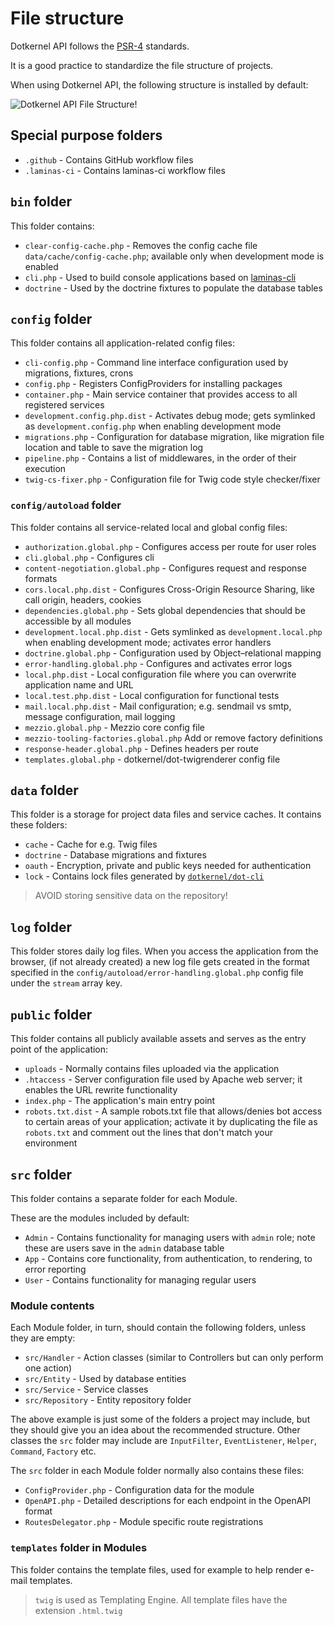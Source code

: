 # File structure

Dotkernel API follows the [PSR-4](https://www.php-fig.org/psr/psr-4/) standards.

It is a good practice to standardize the file structure of projects.

When using Dotkernel API, the following structure is installed by default:

![Dotkernel API File Structure!](https://docs.dotkernel.org/img/api/v5/file-structure-dk-api.png)

## Special purpose folders

* `.github` - Contains GitHub workflow files
* `.laminas-ci` - Contains laminas-ci workflow files

## `bin` folder

This folder contains:

* `clear-config-cache.php` - Removes the config cache file `data/cache/config-cache.php`; available only when development mode is enabled
* `cli.php` - Used to build console applications based on [laminas-cli](https://github.com/laminas/laminas-cli)
* `doctrine` - Used by the doctrine fixtures to populate the database tables

## `config` folder

This folder contains all application-related config files:

* `cli-config.php` - Command line interface configuration used by migrations, fixtures, crons
* `config.php` - Registers ConfigProviders for installing packages
* `container.php` - Main service container that provides access to all registered services
* `development.config.php.dist` - Activates debug mode; gets symlinked as `development.config.php` when enabling development mode
* `migrations.php` - Configuration for database migration, like migration file location and table to save the migration log
* `pipeline.php` - Contains a list of middlewares, in the order of their execution
* `twig-cs-fixer.php` - Configuration file for Twig code style checker/fixer

### `config/autoload` folder

This folder contains all service-related local and global config files:

* `authorization.global.php` - Configures access per route for user roles
* `cli.global.php` - Configures cli
* `content-negotiation.global.php` - Configures request and response formats
* `cors.local.php.dist` - Configures Cross-Origin Resource Sharing, like call origin, headers, cookies
* `dependencies.global.php` - Sets global dependencies that should be accessible by all modules
* `development.local.php.dist` - Gets symlinked as `development.local.php` when enabling development mode; activates error handlers
* `doctrine.global.php` - Configuration used by Object–relational mapping
* `error-handling.global.php` - Configures and activates error logs
* `local.php.dist` - Local configuration file where you can overwrite application name and URL
* `local.test.php.dist` - Local configuration for functional tests
* `mail.local.php.dist` - Mail configuration; e.g. sendmail vs smtp, message configuration, mail logging
* `mezzio.global.php` - Mezzio core config file
* `mezzio-tooling-factories.global.php`  Add or remove factory definitions
* `response-header.global.php` - Defines headers per route
* `templates.global.php` - dotkernel/dot-twigrenderer config file

## `data` folder

This folder is a storage for project data files and service caches.
It contains these folders:

* `cache` - Cache for e.g. Twig files
* `doctrine` - Database migrations and fixtures
* `oauth` - Encryption, private and public keys needed for authentication
* `lock` - Contains lock files generated by [`dotkernel/dot-cli`](https://docs.dotkernel.org/dot-cli/v3/lock-files/)

> AVOID storing sensitive data on the repository!

## `log` folder

This folder stores daily log files.
When you access the application from the browser, (if not already created) a new log file gets created in the format specified in the `config/autoload/error-handling.global.php` config file under the `stream` array key.

## `public` folder

This folder contains all publicly available assets and serves as the entry point of the application:

* `uploads` - Normally contains files uploaded via the application
* `.htaccess` - Server configuration file used by Apache web server; it enables the URL rewrite functionality
* `index.php` - The application's main entry point
* `robots.txt.dist` - A sample robots.txt file that allows/denies bot access to certain areas of your application; activate it by duplicating the file as `robots.txt` and comment out the lines that don't match your environment

## `src` folder

This folder contains a separate folder for each Module.

These are the modules included by default:

* `Admin` - Contains functionality for managing users with `admin` role; note these are users save in the `admin` database table
* `App` - Contains core functionality, from authentication, to rendering, to error reporting
* `User` - Contains functionality for managing regular users

### Module contents

Each Module folder, in turn, should contain the following folders, unless they are empty:

* `src/Handler` - Action classes (similar to Controllers but can only perform one action)
* `src/Entity` - Used by database entities
* `src/Service` - Service classes
* `src/Repository` - Entity repository folder

The above example is just some of the folders a project may include, but they should give you an idea about the recommended structure.
Other classes the `src` folder may include are `InputFilter`, `EventListener`, `Helper`, `Command`, `Factory` etc.

The `src` folder in each Module folder normally also contains these files:

* `ConfigProvider.php` - Configuration data for the module
* `OpenAPI.php` - Detailed descriptions for each endpoint in the OpenAPI format
* `RoutesDelegator.php` - Module specific route registrations

### `templates` folder in Modules

This folder contains the template files, used for example to help render e-mail templates.

> `twig` is used as Templating Engine.
> All template files have the extension `.html.twig`
